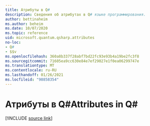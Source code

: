 ```yaml
---
title: Атрибуты в Q#
description: Сведения об атрибутах в Q# языке программирования.
author: bettinaheim
ms.author: beheim
ms.date: 10/07/2020
ms.topic: reference
uid: microsoft.quantum.qsharp.attributes
no-loc:
- Q#
- $$v
ms.openlocfilehash: 360a8b337f28abf7bd22fc93e93b4a19be2fc3f8
ms.sourcegitcommit: 71605ea9cc630e84e7ef29027e1f0ea06299747e
ms.translationtype: MT
ms.contentlocale: ru-RU
ms.lasthandoff: 01/26/2021
ms.locfileid: "98858354"
---
```

# <a name="attributes-in-no-locq"></a><span data-ttu-id="a9dff-103">Атрибуты в Q#</span><span class="sxs-lookup"><span data-stu-id="a9dff-103">Attributes in Q#</span></span>


[!INCLUDE [source link](~/includes/qsharp-language/Specifications/Language/1_ProgramStructure/5_Attributes.md)]

